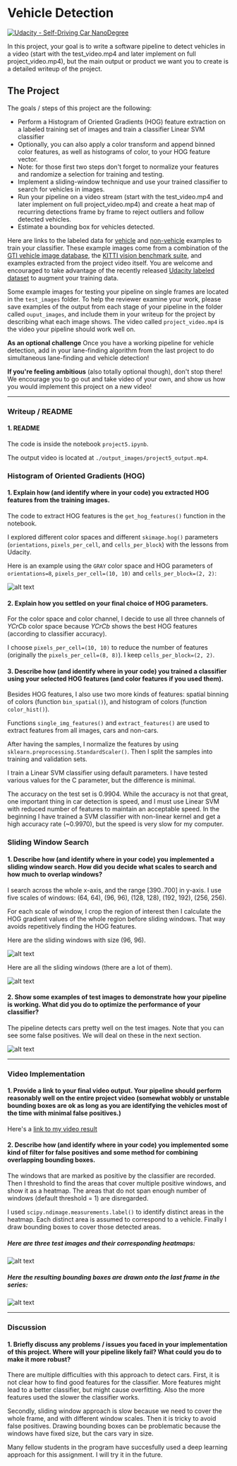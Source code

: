 # Vehicle Detection
[![Udacity - Self-Driving Car NanoDegree](https://s3.amazonaws.com/udacity-sdc/github/shield-carnd.svg)](http://www.udacity.com/drive)


In this project, your goal is to write a software pipeline to detect vehicles in a video (start with the test_video.mp4 and later implement on full project_video.mp4), but the main output or product we want you to create is a detailed writeup of the project.


The Project
---

The goals / steps of this project are the following:

* Perform a Histogram of Oriented Gradients (HOG) feature extraction on a labeled training set of images and train a classifier Linear SVM classifier
* Optionally, you can also apply a color transform and append binned color features, as well as histograms of color, to your HOG feature vector.
* Note: for those first two steps don't forget to normalize your features and randomize a selection for training and testing.
* Implement a sliding-window technique and use your trained classifier to search for vehicles in images.
* Run your pipeline on a video stream (start with the test_video.mp4 and later implement on full project_video.mp4) and create a heat map of recurring detections frame by frame to reject outliers and follow detected vehicles.
* Estimate a bounding box for vehicles detected.

Here are links to the labeled data for [vehicle](https://s3.amazonaws.com/udacity-sdc/Vehicle_Tracking/vehicles.zip) and [non-vehicle](https://s3.amazonaws.com/udacity-sdc/Vehicle_Tracking/non-vehicles.zip) examples to train your classifier.  These example images come from a combination of the [GTI vehicle image database](http://www.gti.ssr.upm.es/data/Vehicle_database.html), the [KITTI vision benchmark suite](http://www.cvlibs.net/datasets/kitti/), and examples extracted from the project video itself.   You are welcome and encouraged to take advantage of the recently released [Udacity labeled dataset](https://github.com/udacity/self-driving-car/tree/master/annotations) to augment your training data.

Some example images for testing your pipeline on single frames are located in the `test_images` folder.  To help the reviewer examine your work, please save examples of the output from each stage of your pipeline in the folder called `ouput_images`, and include them in your writeup for the project by describing what each image shows.    The video called `project_video.mp4` is the video your pipeline should work well on.

**As an optional challenge** Once you have a working pipeline for vehicle detection, add in your lane-finding algorithm from the last project to do simultaneous lane-finding and vehicle detection!

**If you're feeling ambitious** (also totally optional though), don't stop there!  We encourage you to go out and take video of your own, and show us how you would implement this project on a new video!


[//]: # (Image References)
[heatmaps]: ./output_images/heatmaps.png
[hog]: ./output_images/HOG_example.png
[pipeline_outputs]: ./output_images/pipeline_examples.png
[search_15]: ./output_images/search_scale_1.5.png
[search_all]: ./output_images/search_windows.png
[static_examples]: ./output_images/static_examples.png
[image7]: ./examples/output_bboxes.png
[video1]: ./output_images/project5_output.mp4


---

### Writeup / README

#### 1. README

The code is inside the notebook `project5.ipynb`.

The output video is located at `./output_images/project5_output.mp4`.

### Histogram of Oriented Gradients (HOG)

#### 1. Explain how (and identify where in your code) you extracted HOG features from the training images.

The code to extract HOG features is the `get_hog_features()` function in the notebook.

I explored different color spaces and different `skimage.hog()` parameters (`orientations`, `pixels_per_cell`, and `cells_per_block`) with the lessons from Udacity.

Here is an example using the `GRAY` color space and HOG parameters of `orientations=8`, `pixels_per_cell=(10, 10)` and `cells_per_block=(2, 2)`:


![alt text][hog]

#### 2. Explain how you settled on your final choice of HOG parameters.

For the color space and color channel, I decide to use all three channels of *YCrCb* color space because *YCrCb* shows the best HOG features (according to classifier accuracy).

I choose `pixels_per_cell=(10, 10)` to reduce the number of features (originally the `pixels_per_cell=(8, 8)`).
I keep `cells_per_block=(2, 2)`.

#### 3. Describe how (and identify where in your code) you trained a classifier using your selected HOG features (and color features if you used them).

Besides HOG features, I also use two more kinds of features: spatial binning of colors (function `bin_spatial()`), and histogram of colors (function `color_hist()`).

Functions `single_img_features()` and `extract_features()` are used to extract features from all images, cars and non-cars.

After having the samples, I normalize the features by using `sklearn.preprocessing.StandardScaler()`. Then I split the samples into training and validation sets.

I train a Linear SVM classifier using default parameters. I have tested various values for the C parameter, but the difference is minimal.

The accuracy on the test set is 0.9904. While the accuracy is not that great, one important thing in car detection is speed, and I must use Linear SVM with reduced number of features to maintain an acceptable speed. In the beginning I have trained a SVM classifier with non-linear kernel and get a high accuracy rate (~0.9970), but the speed is very slow for my computer.


### Sliding Window Search

#### 1. Describe how (and identify where in your code) you implemented a sliding window search.  How did you decide what scales to search and how much to overlap windows?

I search across the whole x-axis, and the range [390..700] in y-axis. I use five scales of windows: (64, 64), (96, 96), (128, 128), (192, 192), (256, 256).

For each scale of window, I crop the region of interest then I calculate the HOG gradient values of the whole region before sliding windows. That way avoids repetitively finding the HOG features.

Here are the sliding windows with size (96, 96).

![alt text][search_15]

Here are all the sliding windows (there are a lot of them).

![alt text][search_all]

#### 2. Show some examples of test images to demonstrate how your pipeline is working.  What did you do to optimize the performance of your classifier?

The pipeline detects cars pretty well on the test images. Note that you can see some false positives. We will deal on these in the next section.

![alt text][static_examples]

---

### Video Implementation

#### 1. Provide a link to your final video output.  Your pipeline should perform reasonably well on the entire project video (somewhat wobbly or unstable bounding boxes are ok as long as you are identifying the vehicles most of the time with minimal false positives.)
Here's a [link to my video result](./output_images/project5_output.mp4)


#### 2. Describe how (and identify where in your code) you implemented some kind of filter for false positives and some method for combining overlapping bounding boxes.

The windows that are marked as positive by the classifier are recorded. Then I threshold to find the areas that cover multiple positive windows, and show it as a heatmap. The areas that do not span enough number of windows (default threshold = 1) are disregarded.

I used `scipy.ndimage.measurements.label()` to identify distinct areas in the heatmap. Each distinct area is assumed to correspond to a vehicle. Finally I draw bounding boxes to cover those detected areas.

##### Here are three test images and their corresponding heatmaps:

![alt text][heatmaps]


##### Here the resulting bounding boxes are drawn onto the last frame in the series:
![alt text][pipeline_outputs]



---

### Discussion

#### 1. Briefly discuss any problems / issues you faced in your implementation of this project.  Where will your pipeline likely fail?  What could you do to make it more robust?

There are multiple difficulties with this approach to detect cars. First, it is not clear how to find good features for the classifier. More features might lead to a better classifier, but might cause overfitting. Also the more features used the slower the classifier works.

Secondly, sliding window approach is slow because we need to cover the whole frame, and with different window scales. Then it is tricky to avoid false positives. Drawing bounding boxes can be problematic because the windows have fixed size, but the cars vary in size.

Many fellow students in the program have succesfully used a deep learning approach for this assignment. I will try it in the future.
